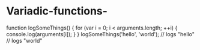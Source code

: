# Variadic-functions-
 
function logSomeThings() {
 for (var i = 0; i < arguments.length; ++i) {
 console.log(arguments[i]);
 }
}
logSomeThings('hello', 'world');
// logs "hello"
// logs "world"
